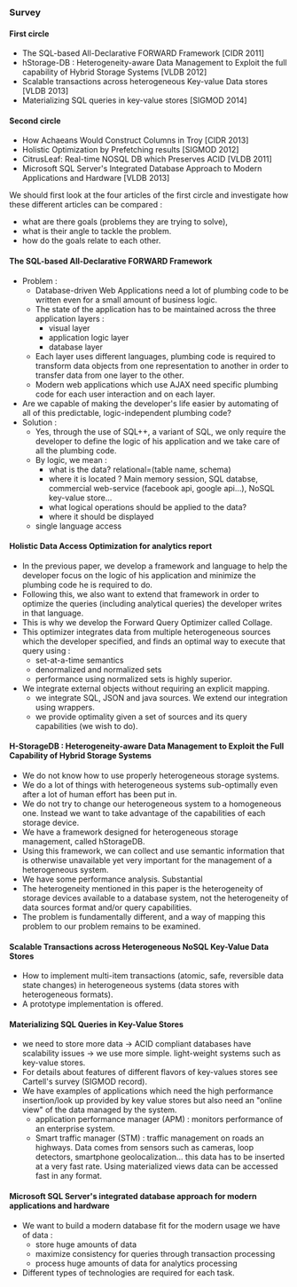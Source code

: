 ### Survey

#### First circle
 - The SQL-based All-Declarative FORWARD Framework [CIDR 2011]
 - hStorage-DB : Heterogeneity-aware Data Management to Exploit the full capability of Hybrid Storage Systems [VLDB 2012]
 - Scalable transactions across heterogeneous Key-value Data stores [VLDB 2013]
 - Materializing SQL queries in key-value stores [SIGMOD 2014]

#### Second circle 
 - How Achaeans Would Construct Columns in Troy [CIDR 2013]
 - Holistic Optimization by Prefetching results [SIGMOD 2012]
 - CitrusLeaf: Real-time NOSQL DB which Preserves ACID [VLDB 2011]
 - Microsoft SQL Server's Integrated Database Approach to Modern Applications and Hardware [VLDB 2013]

We should first look at the four articles of the first circle and investigate how these different articles can be compared :
 - what are there goals (problems they are trying to solve), 
 - what is their angle to tackle the problem.
 - how do the goals relate to each other.

#### The SQL-based All-Declarative FORWARD Framework
 - Problem :
   - Database-driven Web Applications need a lot of plumbing code to be written even for a small amount of business logic.
   - The state of the application has to be maintained across the three application layers :
     - visual layer
     - application logic layer
     - database layer
   - Each layer uses different languages, plumbing code is required to transform data objects from one representation to another in order to transfer data from one layer to the other.
   - Modern web applications which use AJAX need specific plumbing code for each user interaction and on each layer.
 - Are we capable of making the developer's life easier by automating of all of this predictable, logic-independent plumbing code?
 - Solution : 
   - Yes, through the use of SQL++, a variant of SQL, we only require the developer to define the logic of his application and we take care of all the plumbing code.
   - By logic, we mean :
     - what is the data? relational=(table name, schema)
     - where it is located ? Main memory session, SQL databse, commercial web-service (facebook api, google api...), NoSQL key-value store...
     - what logical operations should be applied to the data?
     - where it should be displayed
   - single language access

#### Holistic Data Access Optimization for analytics report
 - In the previous paper, we develop a framework and language to help the developer focus on the logic of his application and minimize the plumbing code he is required to do. 
 - Following this, we also want to extend that framework in order to optimize the queries (including analytical queries) the developer writes in that language.
 - This is why we develop the Forward Query Optimizer called Collage.
 - This optimizer integrates data from multiple heterogeneous sources which the developer specified, and finds an optimal way to execute that query using :
   - set-at-a-time semantics
   	- denormalized and normalized sets
   	- performance using normalized sets is highly superior.
 - We integrate external objects without requiring an explicit mapping.
   - we integrate SQL, JSON and java sources. We extend our integration using wrappers.
   - we provide optimality given a set of sources and its query capabilities (we wish to do).
 
#### H-StorageDB : Heterogeneity-aware Data Management to Exploit the Full Capability of Hybrid Storage Systems
 - We do not know how to use properly heterogeneous storage systems.
 - We do a lot of things with heterogeneous systems sub-optimally even after a lot of human effort has been put in.
 - We do not try to change our heterogeneous system to a homogeneous one. Instead we want to take advantage of the capabilities of each storage device.
 - We have a framework designed for heterogeneous storage management, called hStorageDB.   
 - Using this framework, we can collect and use semantic information that is otherwise unavailable yet very important for the management of a heterogeneous system.
 - We have some performance analysis. Substantial
 - The heterogeneity mentioned in this paper is the heterogeneity of storage devices available to a database system, not the heterogeneity of data sources format and/or query capabilities.
 - The problem is fundamentally different, and a way of mapping this problem to our problem remains to be examined. 

#### Scalable Transactions across Heterogeneous NoSQL Key-Value Data Stores
 - How to implement multi-item transactions (atomic, safe, reversible data state changes) in heterogeneous systems (data stores with heterogeneous formats).
 - A prototype implementation is offered.


#### Materializing SQL Queries in Key-Value Stores
 - we need to store more data -> ACID compliant databases have scalability issues -> we use more simple. light-weight systems such as key-value stores. 
 - For details about features of different flavors of key-values stores see Cartell's survey (SIGMOD record).
 - We have examples of applications which need the high performance insertion/look up provided by key value stores but also need an "online view" of the data managed by the system.
   - application performance manager (APM) : monitors performance of an enterprise system.
   - Smart traffic manager (STM) : traffic management on roads an highways. Data comes from sensors such as cameras, loop detectors, smartphone geolocalization... this data has to be inserted at a very fast rate. Using materialized views data can be accessed fast in any format.

#### Microsoft SQL Server's integrated database approach for modern applications and hardware
 - We want to build a modern database fit for the modern usage we have of data :
   - store huge amounts of data
   - maximize consistency for queries through transaction processing
   - process huge amounts of data for analytics processing
 - Different types of technologies are required for each task. 